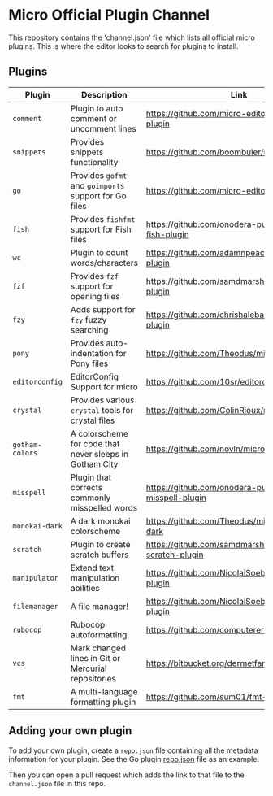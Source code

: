 # Micro Official Plugin Channel

This repository contains the 'channel.json' file which lists all official micro plugins. This is where the editor looks to search for plugins to install.

## Plugins

| Plugin          | Description                                             | Link                                                    |
| --------------- | ------------------------------------------------------- | ------------------------------------------------------- |
| `comment`       | Plugin to auto comment or uncomment lines               | https://github.com/micro-editor/comment-plugin          |
| `snippets`      | Provides snippets functionality                         | https://github.com/boombuler/microsnippets              |
| `go`            | Provides `gofmt` and `goimports` support for Go files   | https://github.com/micro-editor/go-plugin               |
| `fish`          | Provides `fishfmt` support for Fish files               | https://github.com/onodera-punpun/micro-fish-plugin     |
| `wc`            | Plugin to count words/characters                        | https://github.com/adamnpeace/micro-wc-plugin           |
| `fzf`           | Provides `fzf` support for opening files                | https://github.com/samdmarshall/micro-fzf-plugin        |
| `fzy`           | Adds support for `fzy` fuzzy searching                  | https://github.com/chrishalebarnes/micro-fzy-plugin     |
| `pony`          | Provides auto-indentation for Pony files                | https://github.com/Theodus/micro-pony-plugin            |
| `editorconfig`  | EditorConfig Support for micro                          | https://github.com/10sr/editorconfig-micro              |
| `crystal`       | Provides various `crystal` tools for crystal files      | https://github.com/ColinRioux/micro-crystal             |
| `gotham-colors` | A colorscheme for code that never sleeps in Gotham City | https://github.com/novln/micro-gotham-colors            |
| `misspell`      | Plugin that corrects commonly misspelled words          | https://github.com/onodera-punpun/micro-misspell-plugin |
| `monokai-dark`  | A dark monokai colorscheme                              | https://github.com/Theodus/micro-monokai-dark           |
| `scratch`       | Plugin to create scratch buffers                        | https://github.com/samdmarshall/micro-scratch-plugin    |
| `manipulator`   | Extend text manipulation abilities                      | https://github.com/NicolaiSoeborg/manipulator-plugin    |
| `filemanager`   | A file manager!                                         | https://github.com/NicolaiSoeborg/filemanager-plugin    |
| `rubocop`       | Rubocop autoformatting                                  | https://github.com/computerers/micro-rubocop            |
| `vcs`           | Mark changed lines in Git or Mercurial repositories     | https://bitbucket.org/dermetfan/micro-vcs               |
| `fmt`           | A multi-language formatting plugin                      | https://github.com/sum01/fmt-micro                      |

## Adding your own plugin

To add your own plugin, create a `repo.json` file containing all the metadata information for your plugin. See the Go plugin [repo.json](https://github.com/micro-editor/go-plugin/blob/master/repo.json) file as an example.

Then you can open a pull request which adds the link to that file to the `channel.json` file in this repo.

